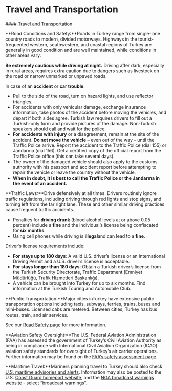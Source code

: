 # Travel and Transportation

[#### Travel and Transportation](javascript:void(0); "Travel and Transportation")

**Road Conditions and Safety:**Roads in Turkey range from single-lane country roads to modern, divided motorways. Highways in the tourist-frequented western, southwestern, and coastal regions of Turkey are generally in good condition and are well maintained, while conditions in other areas vary.

**Be extremely cautious while driving at night.** Driving after dark, especially in rural areas, requires extra caution due to dangers such as livestock on the road or narrow unmarked or unpaved roads.

In case of an **accident** or **car trouble**:

* Pull to the side of the road, turn on hazard lights, and use reflector triangles.
* For accidents with only vehicular damage, exchange insurance information, take photos of the accident before moving the vehicles, and depart if both sides agree. Turkish law requires drivers to fill out a Turkish-only form and provide pictures of the damage. Non-Turkish speakers should call and wait for the police.
* **For accidents with injury** or a disagreement, remain at the site of the accident. **Do not move the vehicle** – even out of the way – until the Traffic Police arrive. Report the accident to the Traffic Police (dial 155) or Jandarma (dial 156). Get a certified copy of the official report from the Traffic Police office (this can take several days).
* The owner of the damaged vehicle should also apply to the customs authority with his passport and accident report before attempting to repair the vehicle or leave the country without the vehicle.
* **When in doubt, it is best to call the Traffic Police or the Jandarma in the event of an accident.**

**Traffic Laws:**Drive defensively at all times. Drivers routinely ignore traffic regulations, including driving through red lights and stop signs, and turning left from the far right lane. These and other similar driving practices cause frequent traffic accidents.

* Penalties for **driving drunk** (blood alcohol levels at or above 0.05 percent) include a **fine** and the individual’s license being confiscated for **six months**.
* Using cell phones while driving is **illegal**and can lead to a **fine**.

Driver’s license requirements include:

* **For stays up to 180 days**: A valid U.S. driver’s license or an International Driving Permit and a U.S. driver’s license is acceptable.
* **For stays longer than 180 days**: Obtain a Turkish driver’s license from the Turkish Security Directorate, Traffic Department (Emniyet Müdürlüğü, Trafik Hizmetleri Başkanlığı).
* A vehicle can be brought into Turkey for up to six months. Find information at the Turkish Touring and Automobile Club.

**Public Transportation:**Major cities inTurkey have extensive public transportation options including taxis, subways, ferries, trains, buses and mini-buses. Licensed cabs are metered. Between cities, Turkey has bus routes, train, and air services.

See our [Road Safety page](http://travel.state.gov/content/passports/english/go/safety/road.html) for more information.

**Aviation Safety Oversight:**The U.S. Federal Aviation Administration (FAA) has assessed the government of Turkey’s Civil Aviation Authority as being in compliance with International Civil Aviation Organization (ICAO) aviation safety standards for oversight of Turkey’s air carrier operations. Further information may be found on the [FAA’s safety assessment page](https://www.faa.gov/).

**Maritime Travel:**Mariners planning travel to Turkey should also check [U.S. maritime advisories and alerts](https://www.maritime.dot.gov/office-security/msci-portal/maritime-security-communications-industry-msci-web-portal). Information may also be posted to the U.S. [Coast Guard homeport website](https://homeport.uscg.mil/), and the [NGA broadcast warnings website](https://msi.nga.mil/NGAPortal/MSI.portal) - select “broadcast warnings”.